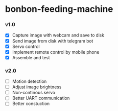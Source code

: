 # bonbon-feeding-machine

### v1.0

- [x] Capture image with webcam and save to disk
- [x] Send image from disk with telegram bot
- [x] Servo control
- [x] Implement remote control by mobile phone
- [x] Assemble and test

### v2.0

- [ ] Motion detection
- [ ] Adjust image brightness
- [ ] Non-continous servo
- [ ] Better UART communication
- [ ] Better constuction
